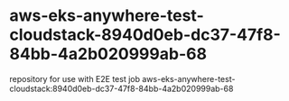 # aws-eks-anywhere-test-cloudstack-8940d0eb-dc37-47f8-84bb-4a2b020999ab-68
repository for use with E2E test job aws-eks-anywhere-test-cloudstack:8940d0eb-dc37-47f8-84bb-4a2b020999ab-68
